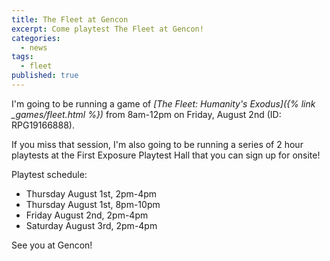```yaml
---
title: The Fleet at Gencon
excerpt: Come playtest The Fleet at Gencon!
categories:
  - news
tags:
  - fleet
published: true
---
```

I'm going to be running a game of *[The Fleet: Humanity's Exodus]({% link _games/fleet.html %})* from 8am-12pm on Friday, August 2nd (ID: RPG19166888).

If you miss that session, I'm also going to be running a series of 2 hour playtests at the First Exposure Playtest Hall that you can sign up for onsite!

Playtest schedule:
- Thursday August 1st, 2pm-4pm
- Thursday August 1st, 8pm-10pm
- Friday August 2nd, 2pm-4pm
- Saturday August 3rd, 2pm-4pm

See you at Gencon!
